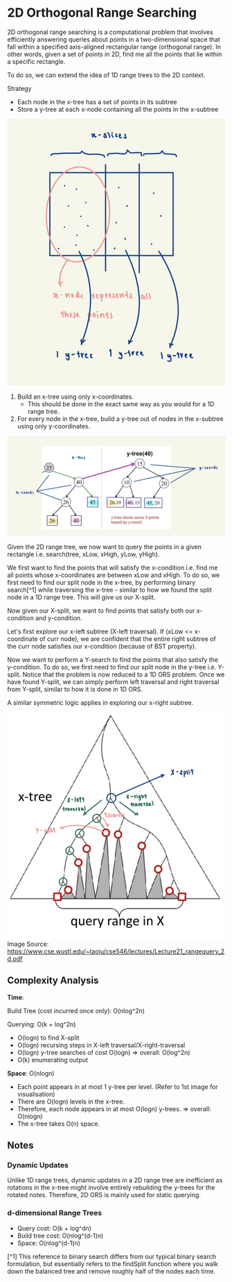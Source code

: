 # 2D Orthogonal Range Searching

2D orthogonal range searching is a computational problem that involves efficiently answering queries about points 
in a two-dimensional space that fall within a specified axis-aligned rectangular range (orthogonal range). In other 
words, given a set of points in 2D, find me all the points that lie within a specific rectangle. 

To do so, we can extend the idea of 1D range trees to the 2D context. 

Strategy
- Each node in the x-tree has a set of points in its subtree
- Store a y-tree at each x-node containing all the points in the x-subtree

![2DORS](../../../../../../docs/assets/images/2DORS.jpg)

1. Build an x-tree using only x-coordinates. 
   - This should be done in the exact same way as you would for a 1D range tree. 
2. For every node in the x-tree, build a y-tree out of nodes in the x-subtree using only y-coordinates. 

![2DORSTrees](../../../../../../docs/assets/images/2DORSTrees.jpg)

Given the 2D range tree, we now want to query the points in a given rectangle 
i.e. search(tree, xLow, xHigh, yLow, yHigh). 

We first want to find the points that will satisfy the x-condition i.e. find me all points whose x-coordinates are 
between xLow and xHigh. To do so, we first need to find our split node in the x-tree, by performing binary search[^1] 
while traversing the x-tree - similar to how we found the split node in a 1D range tree. This will give us our X-split. 

Now given our X-split, we want to find points that satisfy both our x-condition and y-condition. 

Let's first explore our x-left subtree (X-left traversal). If (xLow <= x-coordinate of curr node), we are confident 
that the entire right subtree of the curr node satisfies our x-condition (because of BST property). 

Now we want to perform a Y-search to find the points that also satisfy the y-condition. To do so, we first need to
find our split node in the y-tree i.e. Y-split. Notice that the problem is now reduced to a 1D ORS problem. Once we 
have found Y-split, we can simply perform left traversal and right traversal from Y-split, similar to how it is done 
in 1D ORS. 

A similar symmetric logic applies in exploring our x-right subtree.

![2DORSQuery](../../../../../../docs/assets/images/2DORSQuery.jpg)
Image Source: https://www.cse.wustl.edu/~taoju/cse546/lectures/Lecture21_rangequery_2d.pdf

## Complexity Analysis
**Time**:

Build Tree (cost incurred once only): O(nlog^2n) 

Querying: O(k + log^2n)
- O(logn) to find X-split
- O(logn) recursing steps in X-left traversal/X-right-traversal
- O(logn) y-tree searches of cost O(logn) => overall: O(log^2n)
- O(k) enumerating output

**Space**: O(nlogn)
- Each point appears in at most 1 y-tree per level. (Refer to 1st image for visualisation)
- There are O(logn) levels in the x-tree.
- Therefore, each node appears in at most O(logn) y-trees. => overall: O(nlogn)
- The x-tree takes O(n) space. 

## Notes
### Dynamic Updates
Unlike 1D range trees, dynamic updates in a 2D range tree are inefficient as rotations in the x-tree might involve 
entirely rebuilding the y-trees for the rotated notes. Therefore, 2D ORS is mainly used for static querying. 

### d-dimensional Range Trees
- Query cost: O(k + log^dn)
- Build tree cost: O(nlog^(d-1)n)
- Space: O(nlog^(d-1)n)

[^1] This reference to binary search differs from our typical binary search formulation, but essentially refers
to the findSplit function where you walk down the balanced tree and remove roughly half of the nodes each time. 